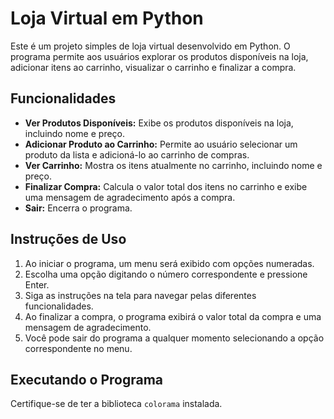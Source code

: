 # Loja Virtual em Python

Este é um projeto simples de loja virtual desenvolvido em Python. O programa permite aos usuários explorar os produtos disponíveis na loja, adicionar itens ao carrinho, visualizar o carrinho e finalizar a compra.

## Funcionalidades

- **Ver Produtos Disponíveis:** Exibe os produtos disponíveis na loja, incluindo nome e preço.
- **Adicionar Produto ao Carrinho:** Permite ao usuário selecionar um produto da lista e adicioná-lo ao carrinho de compras.
- **Ver Carrinho:** Mostra os itens atualmente no carrinho, incluindo nome e preço.
- **Finalizar Compra:** Calcula o valor total dos itens no carrinho e exibe uma mensagem de agradecimento após a compra.
- **Sair:** Encerra o programa.

## Instruções de Uso

1. Ao iniciar o programa, um menu será exibido com opções numeradas.
2. Escolha uma opção digitando o número correspondente e pressione Enter.
3. Siga as instruções na tela para navegar pelas diferentes funcionalidades.
4. Ao finalizar a compra, o programa exibirá o valor total da compra e uma mensagem de agradecimento.
5. Você pode sair do programa a qualquer momento selecionando a opção correspondente no menu.

## Executando o Programa

Certifique-se de ter a biblioteca `colorama` instalada.

